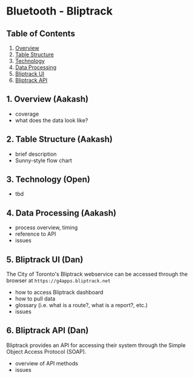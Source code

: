 # Bluetooth - Bliptrack

## Table of Contents
1. [Overview](#1-overview)
2. [Table Structure](#2-table-structure)
3. [Technology](#3-technology)
4. [Data Processing](#4-data-processing)
5. [Bliptrack UI](#5-bliptrack-ui)
6. [Bliptrack API](#6-bliptrack-api)

## 1. Overview (Aakash)
- coverage
- what does the data look like?

## 2. Table Structure (Aakash)
- brief description
- Sunny-style flow chart

## 3. Technology (Open)
- tbd

## 4. Data Processing (Aakash)
- process overview, timing
- reference to API
- issues

## 5. Bliptrack UI (Dan)
The City of Toronto's Bliptrack webservice can be accessed through the browser at `https://g4apps.bliptrack.net`
- how to access Bliptrack dashboard
- how to pull data
- glossary (i.e. what is a route?, what is a report?, etc.)
- issues

## 6. Bliptrack API (Dan)
Bliptrack provides an API for accessing their system through the Simple Object Access Protocol (SOAP). 
- overview of API methods
- issues

